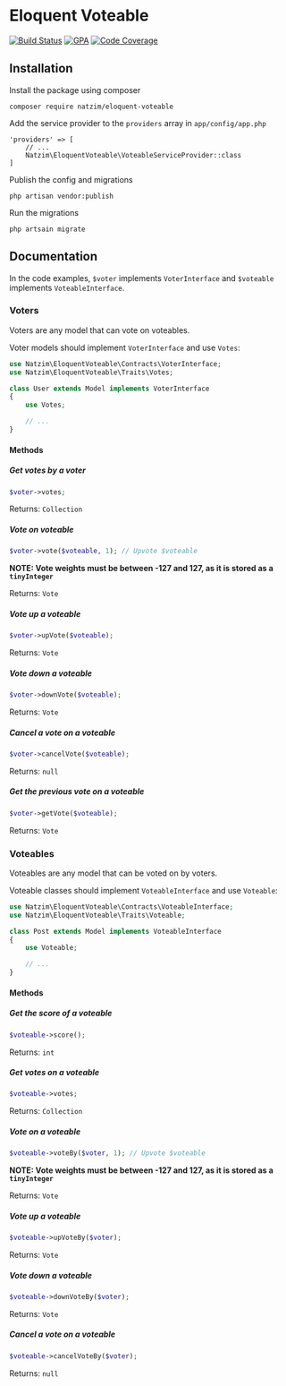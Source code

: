 # Eloquent Voteable

[![Build Status](https://img.shields.io/travis/natzim/eloquent-voteable.svg?style=flat-square)](https://travis-ci.org/natzim/eloquent-voteable)
[![GPA](https://img.shields.io/codeclimate/github/natzim/eloquent-voteable.svg?style=flat-square)](https://codeclimate.com/github/natzim/eloquent-voteable)
[![Code Coverage](https://img.shields.io/codeclimate/coverage/github/natzim/eloquent-voteable.svg?style=flat-square)](https://codeclimate.com/github/natzim/eloquent-voteable/coverage)

## Installation

Install the package using composer

```
composer require natzim/eloquent-voteable
```

Add the service provider to the `providers` array in `app/config/app.php`

```
'providers' => [
    // ...
    Natzim\EloquentVoteable\VoteableServiceProvider::class
]
```

Publish the config and migrations

```
php artisan vendor:publish
```

Run the migrations

```
php artsain migrate
```

## Documentation

In the code examples, `$voter` implements `VoterInterface` and `$voteable` implements `VoteableInterface`.

### Voters

Voters are any model that can vote on voteables.

Voter models should implement `VoterInterface` and use `Votes`:

```php
use Natzim\EloquentVoteable\Contracts\VoterInterface;
use Natzim\EloquentVoteable\Traits\Votes;

class User extends Model implements VoterInterface
{
    use Votes;

    // ...
}
```

#### Methods

##### Get votes by a voter

```php
$voter->votes;
```

Returns: `Collection`

##### Vote on voteable

```php
$voter->vote($voteable, 1); // Upvote $voteable
```

**NOTE: Vote weights must be between -127 and 127, as it is stored as a `tinyInteger`**

Returns: `Vote`

##### Vote up a voteable

```php
$voter->upVote($voteable);
```

Returns: `Vote`

##### Vote down a voteable

```php
$voter->downVote($voteable);
```

Returns: `Vote`

##### Cancel a vote on a voteable

```php
$voter->cancelVote($voteable);
```

Returns: `null`

##### Get the previous vote on a voteable

```php
$voter->getVote($voteable);
```
Returns: `Vote`

### Voteables

Voteables are any model that can be voted on by voters.

Voteable classes should implement `VoteableInterface` and use `Voteable`:

```php
use Natzim\EloquentVoteable\Contracts\VoteableInterface;
use Natzim\EloquentVoteable\Traits\Voteable;

class Post extends Model implements VoteableInterface
{
    use Voteable;

    // ...
}
```

#### Methods

##### Get the score of a voteable

```php
$voteable->score();
```

Returns: `int`

##### Get votes on a voteable

```php
$voteable->votes;
```

Returns: `Collection`

##### Vote on a voteable

```php
$voteable->voteBy($voter, 1); // Upvote $voteable
```

**NOTE: Vote weights must be between -127 and 127, as it is stored as a `tinyInteger`**

Returns: `Vote`

##### Vote up a voteable

```php
$voteable->upVoteBy($voter);
```

Returns: `Vote`

##### Vote down a voteable

```php
$voteable->downVoteBy($voter);
```

Returns: `Vote`

##### Cancel a vote on a voteable

```php
$voteable->cancelVoteBy($voter);
```

Returns: `null`
